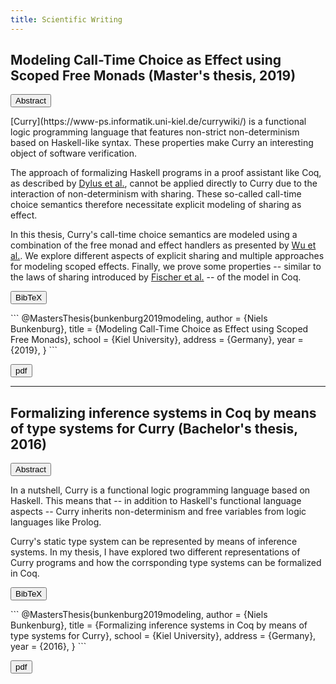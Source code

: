 ```yaml
---
title: Scientific Writing
--- 
```


## Modeling Call-Time Choice as Effect using Scoped Free Monads (Master's thesis, 2019)

<button class="collapsible">Abstract</button>
<div class="collapsible-content">
[Curry](https://www-ps.informatik.uni-kiel.de/currywiki/) is a functional logic programming language that features non-strict non-determinism based on Haskell-like syntax.
These properties make Curry an interesting object of software verification.

The approach of formalizing Haskell programs in a proof assistant like Coq, as described by [Dylus et al.](https://arxiv.org/pdf/1805.08059.pdf), cannot be applied directly to Curry due to the interaction of non-determinism with sharing.
These so-called call-time choice semantics therefore necessitate explicit modeling of sharing as effect.

In this thesis, Curry's call-time choice semantics are modeled using a combination of the free monad and effect handlers as presented by [Wu et al.](https://people.cs.kuleuven.be/~tom.schrijvers/Research/papers/lics2018.pdf).
We explore different aspects of explicit sharing and multiple approaches for modeling scoped effects.
Finally, we prove some properties -- similar to the laws of sharing introduced by [Fischer et al.](http://www-ps.informatik.uni-kiel.de/~sebf/data/pub/icfp09.pdf) -- of the model in Coq.
</div>

<button class="collapsible">BibTeX</button>
<div class="collapsible-content">
```
@MastersThesis{bunkenburg2019modeling,
  author  = {Niels Bunkenburg},
  title   = {Modeling Call-Time Choice as Effect using Scoped Free Monads},
  school  = {Kiel University},
  address = {Germany},
  year    = {2019},
}
```
</div>

<button class="collapsible" onclick='window.location.href = "/papers/ModelingCallTimeChoiceAsEffect.pdf"'>pdf</button></a>

---

## Formalizing inference systems in Coq by means of type systems for Curry (Bachelor's thesis, 2016) 

<button class="collapsible">Abstract</button>
<div class="collapsible-content">
In a nutshell, Curry is a functional logic programming language based on Haskell. This means that -- in addition
to Haskell's functional language aspects -- Curry inherits non-determinism and free variables from logic languages
like Prolog.

Curry's static type system can be represented by means of inference systems. In my thesis, I have explored two different
representations of Curry programs and how the corrsponding type systems can be formalized in Coq.
</div>

<button class="collapsible">BibTeX</button>
<div class="collapsible-content">
```
@MastersThesis{bunkenburg2019modeling,
  author  = {Niels Bunkenburg},
  title   = {Formalizing inference systems in Coq by means of type systems for Curry},
  school  = {Kiel University},
  address = {Germany},
  year    = {2016},
}
```
</div>

<button class="collapsible" onclick='window.location.href = "/papers/FormalizingInferenceSystemsInCoq.pdf"'>pdf</button></a>

<script>
var coll = document.getElementsByClassName("collapsible");
var i;

for (i = 0; i < coll.length; i++) {
  coll[i].addEventListener("click", function() {
    this.classList.toggle("active");
    var content = this.nextElementSibling;
    if (content.style.display === "block") {
      content.style.display = "none";
    } else {
      content.style.display = "block";
    }
  });
}
</script>
